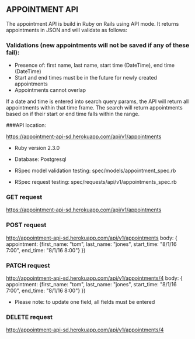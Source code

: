 

## APPOINTMENT API

The appointment API is build in Ruby on Rails using API mode. It returns appointments in JSON and will validate as follows:

  ### Validations (new appointments will not be saved if any of these fail): 

  - Presence of: first name, last name, start time (DateTime), end time (DateTime)
  - Start and end times must be in the future for newly created appointments
  - Appointments cannot overlap

If a date and time is entered into search query params, the API will return all appointments within that time frame. The search will return appointments based on if their start or end time falls within the range. 


###API location:

https://appointment-api-sd.herokuapp.com/api/v1/appointments

* Ruby version 2.3.0

* Database: Postgresql

* RSpec model validation testing: spec/models/appointment_spec.rb
 
* RSpec request testing: spec/requests/api/v1/appointments_spec.rb


### GET request

https://appointment-api-sd.herokuapp.com/api/v1/appointments

### POST request

http://appointment-api-sd.herokuapp.com/api/v1/appointments
body: { appointment: {first_name: "tom", last_name: "jones", start_time: "8/1/16 7:00", end_time: "8/1/16 8:00"} })

### PATCH request

http://appointment-api-sd.herokuapp.com/api/v1/appointments/4
body: { appointment: {first_name: "tom", last_name: "jones", start_time: "8/1/16 7:00", end_time: "8/1/16 8:00"} })

* Please note: to update one field, all fields must be entered

### DELETE request

http://appointment-api-sd.herokuapp.com/api/v1/appointments/4 



